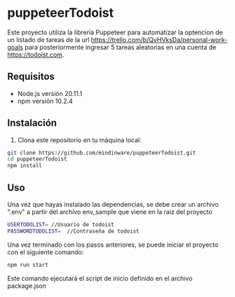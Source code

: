 # puppeteerTodoist

Este proyecto utiliza la librería Puppeteer para automatizar la optencion de un listado de tareas de la url https://trello.com/b/QvHVksDa/personal-work-goals para posteriormente ingresar 5 tareas aleatorias en una cuenta de https://todoist.com.

## Requisitos

- Node.js versión 20.11.1
- npm versión 10.2.4

## Instalación

1. Clona este repositorio en tu máquina local:

```bash
git clone https://github.com/mindinware/puppeteerTodoist.git
cd puppeteerTodoist
npm install
```

## Uso

Una vez que hayas instalado las dependencias, se debe crear un archivo ".env" a partir del archivo env_sample que viene en la raiz del proyecto
```bash
USERTODOLIST= //Usuario de todoist
PASSWORDTODOLIST=  //Contraseña de todoist
```

Una vez terminado con los pasos anteriores, se puede iniciar el proyecto con el siguiente comando:
```bash
npm run start
```

Este comando ejecutará el script de inicio definido en el archivo package.json